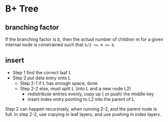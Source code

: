 # B+ Tree

##  branching factor

If the branching factor is b, then the _actual_ number of children m for a given internal node is constrained such that `b/2 <= m <= b`.

## insert

- Step 1 find the correct laaf L
- Step 2 put data entry onto L
    - Step 2-1 if L has enough space, done
    - Step 2-2 else, must split L (into L and a new node L2)
        - redistribute entries evenly, copy up ( or push) the middle key
        - insert index entry pointing to L2 into the parent of L

Step 2 can happen recursively, when running 2-2, and the parent node is full.
In step 2-2,  use copying in leaf layers, and use pushing in index layers.

